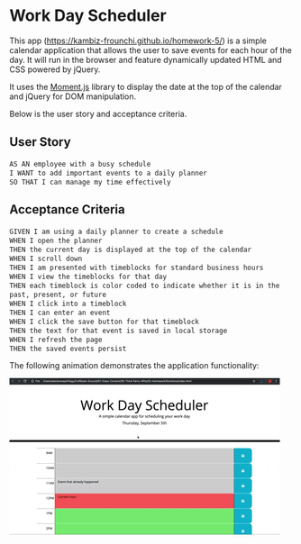# Work Day Scheduler

This app (https://kambiz-frounchi.github.io/homework-5/) is a simple calendar application that allows the user to save events for each hour of the day. It will run in the browser and feature dynamically updated HTML and CSS powered by jQuery.

It uses the [Moment.js](https://momentjs.com/) library to display the date at the top of the calendar and jQuery for DOM manipulation.

Below is the user story and acceptance criteria.

## User Story

```
AS AN employee with a busy schedule
I WANT to add important events to a daily planner
SO THAT I can manage my time effectively
```

## Acceptance Criteria

```
GIVEN I am using a daily planner to create a schedule
WHEN I open the planner
THEN the current day is displayed at the top of the calendar
WHEN I scroll down
THEN I am presented with timeblocks for standard business hours
WHEN I view the timeblocks for that day
THEN each timeblock is color coded to indicate whether it is in the past, present, or future
WHEN I click into a timeblock
THEN I can enter an event
WHEN I click the save button for that timeblock
THEN the text for that event is saved in local storage
WHEN I refresh the page
THEN the saved events persist
```

The following animation demonstrates the application functionality:

![day planner demo](./Assets/05-third-party-apis-homework-demo.gif)


